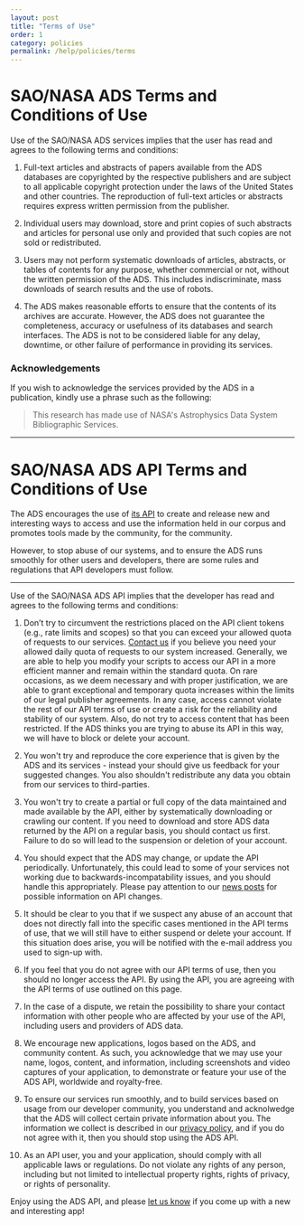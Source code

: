 ```yaml
---
layout: post
title: "Terms of Use"
order: 1
category: policies
permalink: /help/policies/terms
---
```


# SAO/NASA ADS Terms and Conditions of Use

Use of the SAO/NASA ADS services implies that the user has read and agrees to the following terms and conditions:

1. Full-text articles and abstracts of papers available from the ADS databases are copyrighted by the respective publishers and are subject to all applicable copyright protection under the laws of the United States and other countries. The reproduction of full-text articles or abstracts requires express written permission from the publisher.

2. Individual users may download, store and print copies of such abstracts and articles for personal use only and provided that such copies are not sold or redistributed.

3. Users may not perform systematic downloads of articles, abstracts, or tables of contents for any purpose, whether commercial or not, without the written permission of the ADS. This includes indiscriminate, mass downloads of search results and the use of robots.

4. The ADS makes reasonable efforts to ensure that the contents of its archives are accurate. However, the ADS does not guarantee the completeness, accuracy or usefulness of its databases and search interfaces. The ADS is not to be considered liable for any delay, downtime, or other failure of performance in providing its services.

### Acknowledgements

If you wish to acknowledge the services provided by the ADS in a publication, kindly use a phrase such as the following:

> This research has made use of NASA's Astrophysics Data System Bibliographic Services.

<hr>

# SAO/NASA ADS API Terms and Conditions of Use

The ADS encourages the use of [its API](../api) to create and release new and interesting ways to access and use the information held in our corpus and promotes tools made by the community, for the community.

However, to stop abuse of our systems, and to ensure the ADS runs smoothly for other users and developers, there are some rules and regulations that API developers must follow.

<hr>

Use of the SAO/NASA ADS API implies that the developer has read and agrees to the following terms and conditions:

  1. Don’t try to circumvent the restrictions placed on the API client tokens (e.g., rate limits and scopes) so that you can exceed your allowed quota of requests to our services. [Contact us](mailto:adshelp@cfa.harvard.edu) if you believe you need your allowed daily quota of requests to our system increased. Generally, we are able to help you modify your scripts to access our API in a more efficient manner and remain within the standard quota. On rare occasions, as we deem necessary and with proper justification, we are able to grant exceptional and temporary quota increases within the limits of our legal publisher agreements. In any case, access cannot violate the rest of our API terms of use or create a risk for the reliability and stability of our system. Also, do not try to access content that has been restricted. If the ADS thinks you are trying to abuse its API in this way, we will have to block or delete your account.

  2. You won't try and reproduce the core experience that is given by the ADS and its services - instead your should give us feedback for your suggested changes. You also shouldn't redistribute any data you obtain from our services to third-parties.

  3. You won't try to create a partial or full copy of the data maintained and made available by the API, either by systematically downloading or crawling our content. If you need to download and store ADS data returned by the API on a regular basis, you should contact us first.  Failure to do so will lead to the suspension or deletion of your account.

  4. You should expect that the ADS may change, or update the API periodically. Unfortunately, this could lead to some of your services not working due to backwards-incompatability issues, and you should handle this appropriately. Please pay attention to our [news posts](../../blog/) for possible information on API changes.

  5. It should be clear to you that if we suspect any abuse of an account that does not directly fall into the specific cases mentioned in the API terms of use, that we will still have to either suspend or delete your account. If this situation does arise, you will be notified with the e-mail address you used to sign-up with.

  6. If you feel that you do not agree with our API terms of use, then you should no longer access the API. By using the API, you are agreeing with the API terms of use outlined on this page.

  7. In the case of a dispute, we retain the possibility to share your contact information with other people who are affected by your use of the API, including users and providers of ADS data.

  8. We encourage new applications, logos based on the ADS, and community content. As such, you acknowledge that we may use your name, logos, content, and information, including screenshots and video captures of your application, to demonstrate or feature your use of the ADS API, worldwide and royalty-free.

  9. To ensure our services run smoothly, and to build services based on usage from our developer community, you understand and acknolwedge that the ADS will collect certain private information about you. The information we collect is described in our [privacy policy](../../help/privacy/), and if you do not agree with it, then you should stop using the ADS API.

  10. As an API user, you and your application, should comply with all applicable laws or regulations. Do not violate any rights of any person, including but not limited to intellectual property rights, rights of privacy, or rights of personality.

Enjoy using the ADS API, and please [let us know](mailto:adshelp@cfa.harvard.edu) if you come up with a new and interesting app!
